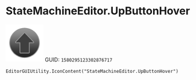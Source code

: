 # StateMachineEditor.UpButtonHover
![](/img/StateMachineEditor.UpButtonHover.png)
GUID: `1580295123302876717`
```
EditorGUIUtility.IconContent("StateMachineEditor.UpButtonHover")
```
